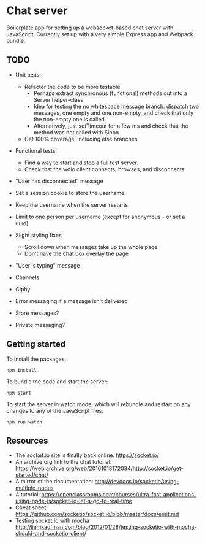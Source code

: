 Chat server
===========

Boilerplate app for setting up a websocket-based chat server with JavaScript. Currently set up with a very simple Express app and Webpack bundle.

TODO
----

- Unit tests:
  - Refactor the code to be more testable
    - Perhaps extract synchronous (functional) methods out into a Server
      helper-class
    - Idea for testing the no whitespace message branch: dispatch two
      messages, one empty and one non-empty, and check that only the
      non-empty one is called.
    - Alternatively, just setTimeout for a few ms and check that the
      method was not called with Sinon
  - Get 100% coverage, including else branches

- Functional tests:
  - Find a way to start and stop a full test server.
  - Check that the wdio client connects, browses, and disconnects.

- "User has disconnected" message
- Set a session cookie to store the username
- Keep the username when the server restarts
- Limit to one person per username (except for anonymous - or set a uuid)
- Slight styling fixes
  - Scroll down when messages take up the whole page
  - Don't have the chat box overlay the page
- "User is typing" message
- Channels
- Giphy
- Error messaging if a message isn't delivered
- Store messages?
- Private messaging?

Getting started
---------------

To install the packages:
```
npm install
```
To bundle the code and start the server:
```
npm start
```
To start the server in watch mode, which will rebundle and restart on any changes to any of the JavaScript files:
```
npm run watch
```

Resources
---------

- The socket.io site is finally back online. https://socket.io/
- An archive.org link to the chat tutorial: https://web.archive.org/web/20161018172034/http://socket.io/get-started/chat/
- A mirror of the documentation: http://devdocs.io/socketio/using-multiple-nodes
- A tutorial: https://openclassrooms.com/courses/ultra-fast-applications-using-node-js/socket-io-let-s-go-to-real-time
- Cheat sheet: https://github.com/socketio/socket.io/blob/master/docs/emit.md
- Testing socket.io with mocha http://liamkaufman.com/blog/2012/01/28/testing-socketio-with-mocha-should-and-socketio-client/
